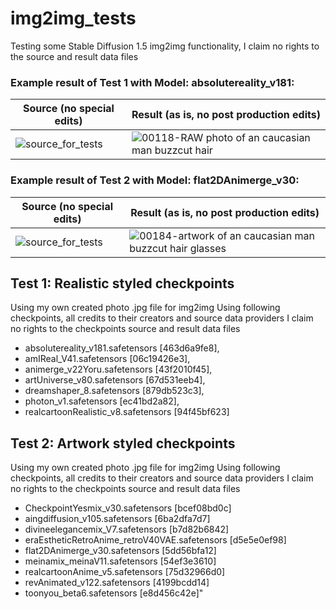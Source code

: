 # img2img_tests
Testing some Stable Diffusion 1.5 img2img functionality, I claim no rights to the source and result data files

### Example result of Test 1 with Model: absolutereality_v181:
| Source (no special edits)  | Result (as is, no post production edits) |
| ------------- | ------------- |
| ![source_for_tests](https://github.com/yakha-jens/img2img_tests/assets/113971733/c472c0dc-16c8-45c1-8046-b6be19a2e50d) | ![00118-RAW photo of an caucasian man buzzcut hair](https://github.com/yakha-jens/img2img_tests/assets/113971733/6bc5dec1-3ed2-45e8-92e2-c5637190bed5) |


### Example result of Test 2 with Model: flat2DAnimerge_v30:

| Source (no special edits)  | Result (as is, no post production edits) |
| ------------- | ------------- |
| ![source_for_tests](https://github.com/yakha-jens/img2img_tests/assets/113971733/c472c0dc-16c8-45c1-8046-b6be19a2e50d) |![00184-artwork of an caucasian man buzzcut hair glasses](https://github.com/yakha-jens/img2img_tests/assets/113971733/967051f0-cde4-47e2-af6b-6f2f2970f52d)|


## Test 1: Realistic styled checkpoints
Using my own created photo .jpg file for img2img
Using following checkpoints, all credits to their creators and source data providers
I claim no rights to the checkpoints source and result data files

- absolutereality_v181.safetensors [463d6a9fe8],
- amIReal_V41.safetensors [06c19426e3],
- animerge_v22Yoru.safetensors [43f2010f45],
- artUniverse_v80.safetensors [67d531eeb4],
- dreamshaper_8.safetensors [879db523c3],
- photon_v1.safetensors [ec41bd2a82],
- realcartoonRealistic_v8.safetensors [94f45bf623]


##  Test 2: Artwork styled checkpoints
Using my own created photo .jpg file for img2img
Using following checkpoints, all credits to their creators and source data providers
I claim no rights to the checkpoints source and result data files

- CheckpointYesmix_v30.safetensors [bcef08bd0c]
- aingdiffusion_v105.safetensors [6ba2dfa7d7]
- divineelegancemix_V7.safetensors [b7d82b6842]
- eraEstheticRetroAnime_retroV40VAE.safetensors [d5e5e0ef98]
- flat2DAnimerge_v30.safetensors [5dd56bfa12]
- meinamix_meinaV11.safetensors [54ef3e3610]
- realcartoonAnime_v5.safetensors [75d32966d0]
- revAnimated_v122.safetensors [4199bcdd14]
- toonyou_beta6.safetensors [e8d456c42e]"
